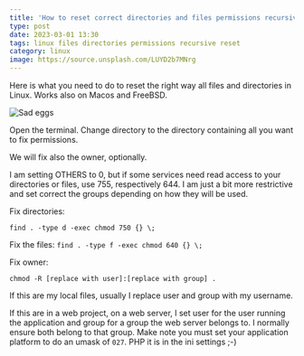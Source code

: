 ```yaml
---
title: 'How to reset correct directories and files permissions recursive in linux'
type: post
date: 2023-03-01 13:30
tags: linux files directories permissions recursive reset
category: linux
image: https://source.unsplash.com/LUYD2b7MNrg
---
```


Here is what you need to do to reset the right way all files and directories in Linux. Works also on Macos and FreeBSD.

![Sad eggs](https://source.unsplash.com/LUYD2b7MNrg)

Open the terminal. Change directory to the directory containing all you want to fix permissions.

We will fix also the owner, optionally.

I am setting OTHERS to 0, but if some services need read access to your directories or files, use 755, respectively 644. I am just a bit more restrictive and set correct the groups depending on how they will be used.

Fix directories:

`find . -type d -exec chmod 750 {} \;`

Fix the files:
`find . -type f -exec chmod 640 {} \;`

Fix owner:

`chmod -R [replace with user]:[replace with group] .`

If this are my local files, usually I replace user and group with my username.

If this are in a web project, on a web server, I set user for the user running the application and group for a group the web server belongs to. I normally ensure both belong to that group. Make note you must set your application platform to do an umask of `027`. PHP it is in the ini settings ;-)
